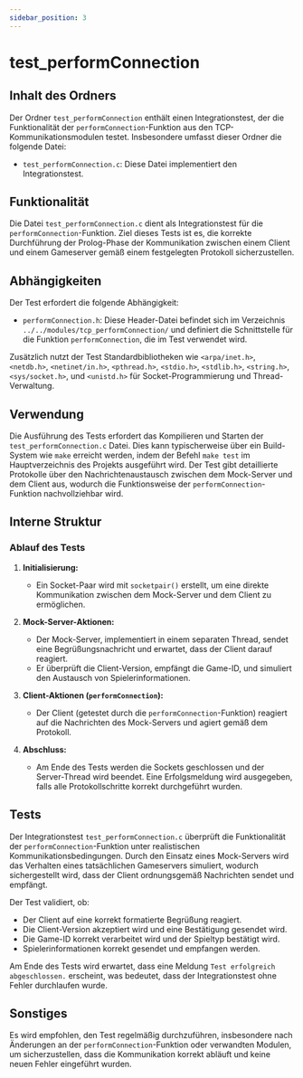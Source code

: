 ```yaml
---
sidebar_position: 3
---
```


# test_performConnection

## Inhalt des Ordners

Der Ordner `test_performConnection` enthält einen Integrationstest, der die Funktionalität der `performConnection`-Funktion aus den TCP-Kommunikationsmodulen testet. Insbesondere umfasst dieser Ordner die folgende Datei:

- `test_performConnection.c`: Diese Datei implementiert den Integrationstest.

## Funktionalität

Die Datei `test_performConnection.c` dient als Integrationstest für die `performConnection`-Funktion. Ziel dieses Tests ist es, die korrekte Durchführung der Prolog-Phase der Kommunikation zwischen einem Client und einem Gameserver gemäß einem festgelegten Protokoll sicherzustellen.

## Abhängigkeiten

Der Test erfordert die folgende Abhängigkeit:

- `performConnection.h`: Diese Header-Datei befindet sich im Verzeichnis `../../modules/tcp_performConnection/` und definiert die Schnittstelle für die Funktion `performConnection`, die im Test verwendet wird.

Zusätzlich nutzt der Test Standardbibliotheken wie `<arpa/inet.h>`, `<netdb.h>`, `<netinet/in.h>`, `<pthread.h>`, `<stdio.h>`, `<stdlib.h>`, `<string.h>`, `<sys/socket.h>`, und `<unistd.h>` für Socket-Programmierung und Thread-Verwaltung.

## Verwendung

Die Ausführung des Tests erfordert das Kompilieren und Starten der `test_performConnection.c` Datei. Dies kann typischerweise über ein Build-System wie `make` erreicht werden, indem der Befehl `make test` im Hauptverzeichnis des Projekts ausgeführt wird. Der Test gibt detaillierte Protokolle über den Nachrichtenaustausch zwischen dem Mock-Server und dem Client aus, wodurch die Funktionsweise der `performConnection`-Funktion nachvollziehbar wird.

## Interne Struktur

### Ablauf des Tests

1. **Initialisierung:**
   - Ein Socket-Paar wird mit `socketpair()` erstellt, um eine direkte Kommunikation zwischen dem Mock-Server und dem Client zu ermöglichen.

2. **Mock-Server-Aktionen:**
   - Der Mock-Server, implementiert in einem separaten Thread, sendet eine Begrüßungsnachricht und erwartet, dass der Client darauf reagiert.
   - Er überprüft die Client-Version, empfängt die Game-ID, und simuliert den Austausch von Spielerinformationen.

3. **Client-Aktionen (`performConnection`):**
   - Der Client (getestet durch die `performConnection`-Funktion) reagiert auf die Nachrichten des Mock-Servers und agiert gemäß dem Protokoll.

4. **Abschluss:**
   - Am Ende des Tests werden die Sockets geschlossen und der Server-Thread wird beendet. Eine Erfolgsmeldung wird ausgegeben, falls alle Protokollschritte korrekt durchgeführt wurden.

## Tests

Der Integrationstest `test_performConnection.c` überprüft die Funktionalität der `performConnection`-Funktion unter realistischen Kommunikationsbedingungen. Durch den Einsatz eines Mock-Servers wird das Verhalten eines tatsächlichen Gameservers simuliert, wodurch sichergestellt wird, dass der Client ordnungsgemäß Nachrichten sendet und empfängt.

Der Test validiert, ob:
- Der Client auf eine korrekt formatierte Begrüßung reagiert.
- Die Client-Version akzeptiert wird und eine Bestätigung gesendet wird.
- Die Game-ID korrekt verarbeitet wird und der Spieltyp bestätigt wird.
- Spielerinformationen korrekt gesendet und empfangen werden.

Am Ende des Tests wird erwartet, dass eine Meldung `Test erfolgreich abgeschlossen.` erscheint, was bedeutet, dass der Integrationstest ohne Fehler durchlaufen wurde.

## Sonstiges

Es wird empfohlen, den Test regelmäßig durchzuführen, insbesondere nach Änderungen an der `performConnection`-Funktion oder verwandten Modulen, um sicherzustellen, dass die Kommunikation korrekt abläuft und keine neuen Fehler eingeführt wurden.